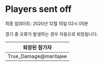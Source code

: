 # Players sent off
최종 업데이트: 2020년 12월 15일 02시 05분


경기 중 오류가 발생하는 경우 자동으로 퇴장됩니다.


| 퇴장된 참가자 |
|:---:|
| True_Damage@maritajee |